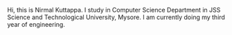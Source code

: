 Hi, this is Nirmal Kuttappa.
     I study in Computer Science Department in JSS Science and Technological University, Mysore. I am currently doing my third year of engineering.
